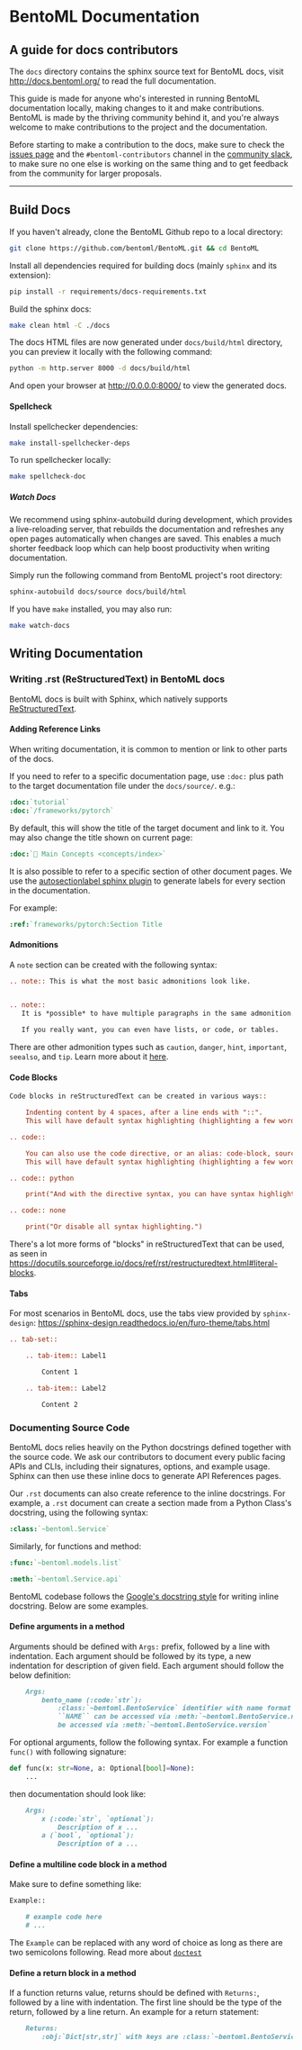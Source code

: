 # BentoML Documentation

## A guide for docs contributors

The `docs` directory contains the sphinx source text for BentoML docs, visit
http://docs.bentoml.org/ to read the full documentation.

This guide is made for anyone who's interested in running BentoML documentation locally,
making changes to it and make contributions. BentoML is made by the thriving community
behind it, and you're always welcome to make contributions to the project and the 
documentation. 

Before starting to make a contribution to the docs, make sure to check the 
[issues page](https://github.com/bentoml/BentoML/issues) and the `#bentoml-contributors` 
channel in the [community slack](https://l.linklyhq.com/l/ktOX), to make sure no one 
else is working on the same thing and to get feedback from the community for larger 
proposals.


---

## Build Docs

If you haven't already, clone the BentoML Github repo to a local directory:

```bash
git clone https://github.com/bentoml/BentoML.git && cd BentoML
```

Install all dependencies required for building docs (mainly `sphinx` and its extension):

```bash
pip install -r requirements/docs-requirements.txt
```

Build the sphinx docs:

```bash
make clean html -C ./docs
```

The docs HTML files are now generated under `docs/build/html` directory, you can preview
it locally with the following command:

```bash
python -m http.server 8000 -d docs/build/html
```

And open your browser at http://0.0.0.0:8000/ to view the generated docs.


#### Spellcheck 

Install spellchecker dependencies:
```bash
make install-spellchecker-deps
```

To run spellchecker locally:
```bash
make spellcheck-doc
```

##### Watch Docs

We recommend using sphinx-autobuild during development, which provides a live-reloading 
server, that rebuilds the documentation and refreshes any open pages automatically when 
changes are saved. This enables a much shorter feedback loop which can help boost 
productivity when writing documentation.

Simply run the following command from BentoML project's root directory: 

```bash
sphinx-autobuild docs/source docs/build/html
```

If you have `make` installed, you may also run:

```bash
make watch-docs
```


## Writing Documentation


### Writing .rst (ReStructuredText) in BentoML docs

BentoML docs is built with Sphinx, which natively supports [ReStructuredText](https://www.sphinx-doc.org/en/master/usage/restructuredtext/basics.html).

#### Adding Reference Links

When writing documentation, it is common to mention or link to other parts of the docs.

If you need to refer to a specific documentation page, use `:doc:` plus path to the 
target documentation file under the `docs/source/`. e.g.:

```rst
:doc:`tutorial`
:doc:`/frameworks/pytorch`
```

By default, this will show the title of the target document and link to it. You may also
change the title shown on current page:

```rst
:doc:`📖 Main Concepts <concepts/index>`
```

It is also possible to refer to a specific section of other document pages. We use the
[autosectionlabel sphinx plugin](https://www.sphinx-doc.org/en/master/usage/extensions/autosectionlabel.html)
to generate labels for every section in the documentation.

For example:
```rst
:ref:`frameworks/pytorch:Section Title
```

#### Admonitions

A `note` section can be created with the following syntax:
```rst
.. note:: This is what the most basic admonitions look like.


.. note::
   It is *possible* to have multiple paragraphs in the same admonition.

   If you really want, you can even have lists, or code, or tables.
```

There are other admonition types such as `caution`, `danger`, `hint`, `important`, 
`seealso`, and `tip`. Learn more about it [here](https://pradyunsg.me/furo/reference/admonitions/).

#### Code Blocks

```rst
Code blocks in reStructuredText can be created in various ways::

    Indenting content by 4 spaces, after a line ends with "::".
    This will have default syntax highlighting (highlighting a few words and "strings").

.. code::

    You can also use the code directive, or an alias: code-block, sourcecode.
    This will have default syntax highlighting (highlighting a few words and "strings").

.. code:: python

    print("And with the directive syntax, you can have syntax highlighting.")

.. code:: none

    print("Or disable all syntax highlighting.")
```

There's a lot more forms of "blocks" in reStructuredText that can be used, as
seen in https://docutils.sourceforge.io/docs/ref/rst/restructuredtext.html#literal-blocks.


#### Tabs

For most scenarios in BentoML docs, use the tabs view provided by `sphinx-design`:
https://sphinx-design.readthedocs.io/en/furo-theme/tabs.html

```rst
.. tab-set::

    .. tab-item:: Label1

        Content 1

    .. tab-item:: Label2

        Content 2
```

### Documenting Source Code

BentoML docs relies heavily on the Python docstrings defined together with the source
code. We ask our contributors to document every public facing APIs and CLIs, including
their signatures, options, and example usage. Sphinx can then use these inline docs to
generate API References pages.

Our `.rst` documents can also create reference to the inline docstrings. For example, a
`.rst` document can create a section made from a Python Class's docstring, using the
following syntax:

```rst
:class:`~bentoml.Service`
```

Similarly, for functions and method:

```rst
:func:`~bentoml.models.list`
```
```rst
:meth:`~bentoml.Service.api`
```

BentoML codebase follows the [Google's docstring style](https://google.github.io/styleguide/pyguide.html#38-comments-and-docstrings)
for writing inline docstring. Below are some examples.

#### Define arguments in a method

Arguments should be defined with ``Args:`` prefix, followed by a line with indentation. Each argument should be followed by
its type, a new indentation for description of given field. Each argument should follow the below definition:

```markdown
    Args:
        bento_name (:code:`str`):
            :class:`~bentoml.BentoService` identifier with name format :obj:`NAME:VERSION`.
            ``NAME`` can be accessed via :meth:`~bentoml.BentoService.name` and ``VERSION`` can
            be accessed via :meth:`~bentoml.BentoService.version`
```

For optional arguments, follow the following syntax. For example a function ```func()``` with following signature:

```python
def func(x: str=None, a: Optional[bool]=None):
    ...
```

then documentation should look like:

```markdown
    Args:
        x (:code:`str`, `optional`):
            Description of x ...
        a (`bool`, `optional`):
            Description of a ...
```

#### Define a multiline code block in a method

Make sure to define something like:
```markdown
Example::

    # example code here
    # ...
```

The ```Example``` can be replaced with any word of choice as long as there are two semicolons following. Read more about [``doctest``](https://docs.python.org/3/library/doctest.html)

#### Define a return block in a method

If a function returns value, returns should be defined with ``Returns:``, followed by a line with indentation. The first line
should be the type of the return, followed by a line return. An example for a return statement:

```markdown
    Returns:
        :obj:`Dict[str,str]` with keys are :class:`~bentoml.BentoService` nametag following with saved bundle path.
```
